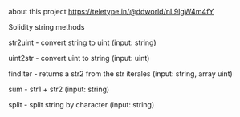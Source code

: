 about this project https://teletype.in/@ddworld/nL9lgW4m4fY

Solidity string methods

str2uint - convert string to uint (input: string)

uint2str - convert uint to string (input: uint)

findIter - returns a str2 from the str iterales (input: string, array uint)

sum - str1 + str2 (input: string)

split - split string by character (input: string)
